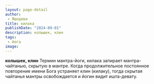 ```yaml
---
layout: page-detail
author:
 - Яшодеви
title: килака
publishDate: "2024-09-01"
description: колышек, клин
tags:
 - йога
image: 
---
```


__колышек, клин__
Термин мантра-йоги, килака запирает мантра-чайтанью, скрытую в мантре. Когда продолжительное постоянное повторение имени Бога устраняет клин (килаку), тогда скрытая чайтанья мантры освобождается и йогин видит ишта-девату.

